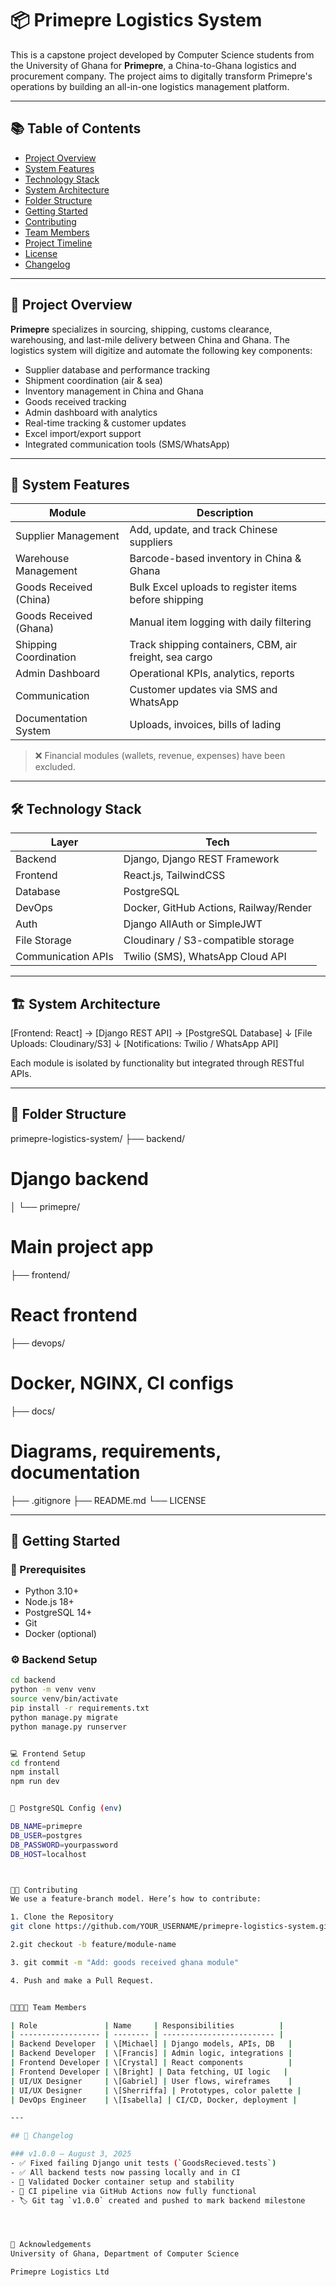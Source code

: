 # 📦 Primepre Logistics System

This is a capstone project developed by Computer Science students from the University of Ghana for **Primepre**, a China-to-Ghana logistics and procurement company. The project aims to digitally transform Primepre's operations by building an all-in-one logistics management platform.

---

## 📚 Table of Contents

- [Project Overview](#project-overview)
- [System Features](#system-features)
- [Technology Stack](#technology-stack)
- [System Architecture](#system-architecture)
- [Folder Structure](#folder-structure)
- [Getting Started](#getting-started)
- [Contributing](#contributing)
- [Team Members](#team-members)
- [Project Timeline](#project-timeline)
- [License](#license)
- [Changelog](#changelog)


---

## 🚀 Project Overview

**Primepre** specializes in sourcing, shipping, customs clearance, warehousing, and last-mile delivery between China and Ghana. The logistics system will digitize and automate the following key components:

- Supplier database and performance tracking
- Shipment coordination (air & sea)
- Inventory management in China and Ghana
- Goods received tracking
- Admin dashboard with analytics
- Real-time tracking & customer updates
- Excel import/export support
- Integrated communication tools (SMS/WhatsApp)

---

## 🧩 System Features

| Module | Description |
|--------|-------------|
| Supplier Management | Add, update, and track Chinese suppliers |
| Warehouse Management | Barcode-based inventory in China & Ghana |
| Goods Received (China) | Bulk Excel uploads to register items before shipping |
| Goods Received (Ghana) | Manual item logging with daily filtering |
| Shipping Coordination | Track shipping containers, CBM, air freight, sea cargo |
| Admin Dashboard | Operational KPIs, analytics, reports |
| Communication | Customer updates via SMS and WhatsApp |
| Documentation System | Uploads, invoices, bills of lading |

> ❌ Financial modules (wallets, revenue, expenses) have been excluded.

---

## 🛠️ Technology Stack

| Layer | Tech |
|-------|------|
| Backend | Django, Django REST Framework |
| Frontend | React.js, TailwindCSS |
| Database | PostgreSQL |
| DevOps | Docker, GitHub Actions, Railway/Render |
| Auth | Django AllAuth or SimpleJWT |
| File Storage | Cloudinary / S3-compatible storage |
| Communication APIs | Twilio (SMS), WhatsApp Cloud API |

---

## 🏗️ System Architecture

[Frontend: React] → [Django REST API] → [PostgreSQL Database]
↓
[File Uploads: Cloudinary/S3]
↓
[Notifications: Twilio / WhatsApp API]



Each module is isolated by functionality but integrated through RESTful APIs.

---

## 📁 Folder Structure

primepre-logistics-system/
├── backend/
# Django backend
│ └── primepre/ 
# Main project app
├── frontend/ 
# React frontend
├── devops/
# Docker, NGINX, CI configs
├── docs/ 
# Diagrams, requirements, documentation
├── .gitignore
├── README.md
└── LICENSE



---

## 🧪 Getting Started

### 🔧 Prerequisites

- Python 3.10+
- Node.js 18+
- PostgreSQL 14+
- Git
- Docker (optional)

### ⚙️ Backend Setup

```bash
cd backend
python -m venv venv
source venv/bin/activate
pip install -r requirements.txt
python manage.py migrate
python manage.py runserver


💻 Frontend Setup
cd frontend
npm install
npm run dev


🐘 PostgreSQL Config (env)

DB_NAME=primepre
DB_USER=postgres
DB_PASSWORD=yourpassword
DB_HOST=localhost



🧑‍💻 Contributing
We use a feature-branch model. Here’s how to contribute:

1. Clone the Repository
git clone https://github.com/YOUR_USERNAME/primepre-logistics-system.git

2.git checkout -b feature/module-name

3. git commit -m "Add: goods received ghana module"

4. Push and make a Pull Request.


👨‍👩‍👧‍👦 Team Members

| Role               | Name     | Responsibilities          |
| ------------------ | -------- | ------------------------- |
| Backend Developer  | \[Michael] | Django models, APIs, DB   |
| Backend Developer  | \[Francis] | Admin logic, integrations |
| Frontend Developer | \[Crystal] | React components          |
| Frontend Developer | \[Bright] | Data fetching, UI logic   |
| UI/UX Designer     | \[Gabriel] | User flows, wireframes    |
| UI/UX Designer     | \[Sherriffa] | Prototypes, color palette |
| DevOps Engineer    | \[Isabella] | CI/CD, Docker, deployment |

---

## 🧾 Changelog

### v1.0.0 – August 3, 2025
- ✅ Fixed failing Django unit tests (`GoodsRecieved.tests`)
- ✅ All backend tests now passing locally and in CI
- 🐳 Validated Docker container setup and stability
- 🔁 CI pipeline via GitHub Actions now fully functional
- 🏷️ Git tag `v1.0.0` created and pushed to mark backend milestone




🧠 Acknowledgements
University of Ghana, Department of Computer Science

Primepre Logistics Ltd







